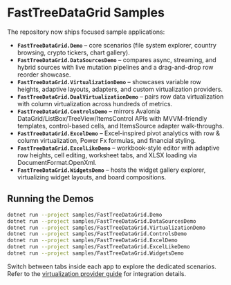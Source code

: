 # FastTreeDataGrid Samples

The repository now ships focused sample applications:

- **`FastTreeDataGrid.Demo`** – core scenarios (file system explorer, country browsing, crypto tickers, chart gallery).
- **`FastTreeDataGrid.DataSourcesDemo`** – compares async, streaming, and hybrid sources with live mutation pipelines and a drag-and-drop row reorder showcase.
- **`FastTreeDataGrid.VirtualizationDemo`** – showcases variable row heights, adaptive layouts, adapters, and custom virtualization providers.
- **`FastTreeDataGrid.DualVirtualizationDemo`** – pairs row data virtualization with column virtualization across hundreds of metrics.
- **`FastTreeDataGrid.ControlsDemo`** – mirrors Avalonia DataGrid/ListBox/TreeView/ItemsControl APIs with MVVM-friendly templates, control-based cells, and ItemsSource adapter walk-throughs.
- **`FastTreeDataGrid.ExcelDemo`** – Excel-inspired pivot analytics with row & column virtualization, Power Fx formulas, and financial styling.
- **`FastTreeDataGrid.ExcelLikeDemo`** – workbook-style editor with adaptive row heights, cell editing, worksheet tabs, and XLSX loading via DocumentFormat.OpenXml.
- **`FastTreeDataGrid.WidgetsDemo`** – hosts the widget gallery explorer, virtualizing widget layouts, and board compositions.

## Running the Demos

```bash
dotnet run --project samples/FastTreeDataGrid.Demo
dotnet run --project samples/FastTreeDataGrid.DataSourcesDemo
dotnet run --project samples/FastTreeDataGrid.VirtualizationDemo
dotnet run --project samples/FastTreeDataGrid.ControlsDemo
dotnet run --project samples/FastTreeDataGrid.ExcelDemo
dotnet run --project samples/FastTreeDataGrid.ExcelLikeDemo
dotnet run --project samples/FastTreeDataGrid.WidgetsDemo
```

Switch between tabs inside each app to explore the dedicated scenarios. Refer to the [virtualization provider guide](../docs/virtualization/providers.md) for integration details.
